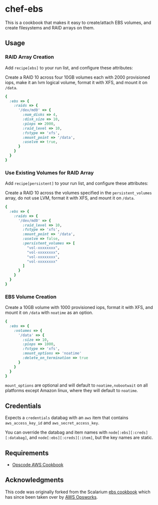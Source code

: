# chef-ebs

This is a cookbook that makes it easy to create/attach EBS volumes, and create
filesystems and RAID arrays on them.


## Usage

### RAID Array Creation

Add `recipe[ebs]` to your run list, and configure these attributes:

Create a RAID 10 across four 10GB volumes each with 2000 provisioned iops, make it an lvm logical volume, format it with XFS, and mount it on
`/data`.

```ruby
{
  :ebs => {
    :raids => {
      '/dev/md0' => {
        :num_disks => 4,
        :disk_size => 10,
        :piops => 2000,
        :raid_level => 10,
        :fstype => 'xfs',
        :mount_point => '/data',
        :uselvm => true,
      }
    }
  }
}
```

### Use Existing Volumes for RAID Array

Add `recipe[persistent]` to your run list, and configure these attributes:

Create a RAID 10 across the volumes specified in the `persistent_volumes` array, do not use LVM,  format it with XFS, and mount it on `/data`.

```ruby
{
  :ebs => {
    :raids => {
      '/dev/md0' => {
        :raid_level => 10,
        :fstype => 'xfs',
        :mount_point => '/data',
        :uselvm => false,
        :persistent_volumes => [
          "vol-xxxxxxxx",
          "vol-xxxxxxxx",
          "vol-xxxxxxxx",
          "vol-xxxxxxxx"
        ]
      }
    }
  }
}
```

### EBS Volume Creation

Create a 10GB volume with 1000 provisioned iops, format it with XFS, and mount it on `/data` with `noatime` as an option.

```ruby
{
  :ebs => {
    :volumes => {
      '/data' => {
        :size => 10,
        :piops => 1000,
        :fstype => 'xfs',
        :mount_options => 'noatime'
        :delete_on_termination => true
      }
    }
  }
}
```

`mount_options` are optional and will default to `noatime,nobootwait` on all platforms except Amazon linux, where they will default to `noatime`.

## Credentials

Expects a `credentials` databag with an `aws` item that contains `aws_access_key_id` and `aws_secret_access_key`.

You can override the databag and item names with `node[:ebs][:creds][:databag]`, and `node[:ebs][:creds][:item]`, but the key names are static.

## Requirements

- [Opscode AWS Cookbook](https://github.com/opscode-cookbooks/aws)

## Acknowledgments

This code was originally forked from the Scalarium [ebs cookbook][1] which has since been taken over by [AWS Opsworks][2].

[1]: https://github.com/aws/opsworks-cookbooks/tree/master-chef-11.4/ebs
[2]: http://aws.amazon.com/opsworks
